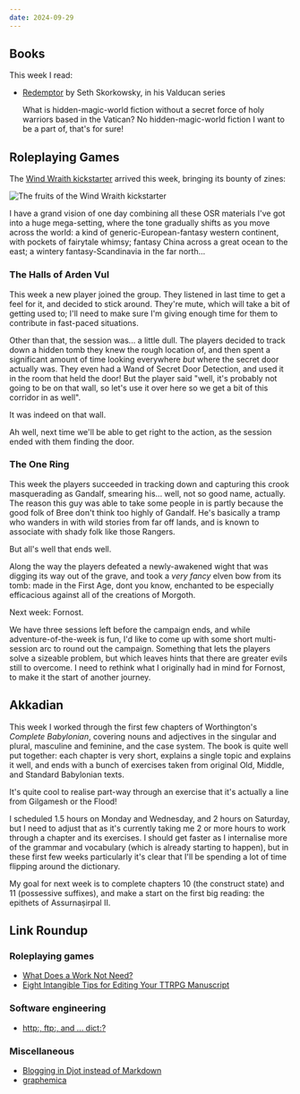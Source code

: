 ```yaml
---
date: 2024-09-29
---
```


## Books

This week I read:

- [Redemptor][] by Seth Skorkowsky, in his Valducan series

  What is hidden-magic-world fiction without a secret force of holy warriors
  based in the Vatican?  No hidden-magic-world fiction I want to be a part of,
  that's for sure!

[Redemptor]: https://skorkowsky.com/redemptor/


## Roleplaying Games

The [Wind Wraith kickstarter][] arrived this week, bringing its bounty of zines:

![The fruits of the Wind Wraith kickstarter](notes/313/wind-wraith.jpg)

I have a grand vision of one day combining all these OSR materials I've got into
a huge mega-setting, where the tone gradually shifts as you move across the
world: a kind of generic-European-fantasy western continent, with pockets of
fairytale whimsy; fantasy China across a great ocean to the east; a wintery
fantasy-Scandinavia in the far north...

[Wind Wraith kickstarter]: https://www.kickstarter.com/projects/lazylitch/wind-wraith

### The Halls of Arden Vul

This week a new player joined the group.  They listened in last time to get a
feel for it, and decided to stick around.  They're mute, which will take a bit
of getting used to; I'll need to make sure I'm giving enough time for them to
contribute in fast-paced situations.

Other than that, the session was... a little dull.  The players decided to track
down a hidden tomb they knew the rough location of, and then spent a significant
amount of time looking everywhere *but* where the secret door actually was.
They even had a Wand of Secret Door Detection, and used it in the room that held
the door!  But the player said "well, it's probably not going to be on that
wall, so let's use it over here so we get a bit of this corridor in as well".

It was indeed on that wall.

Ah well, next time we'll be able to get right to the action, as the session
ended with them finding the door.

### The One Ring

This week the players succeeded in tracking down and capturing this crook
masquerading as Gandalf, smearing his... well, not so good name, actually.  The
reason this guy was able to take some people in is partly because the good folk
of Bree don't think too highly of Gandalf.  He's basically a tramp who wanders
in with wild stories from far off lands, and is known to associate with shady
folk like those Rangers.

But all's well that ends well.

Along the way the players defeated a newly-awakened wight that was digging its
way out of the grave, and took a *very fancy* elven bow from its tomb: made in
the First Age, dont you know, enchanted to be especially efficacious against all
of the creations of Morgoth.

Next week: Fornost.

We have three sessions left before the campaign ends, and while
adventure-of-the-week is fun, I'd like to come up with some short multi-session
arc to round out the campaign.  Something that lets the players solve a sizeable
problem, but which leaves hints that there are greater evils still to overcome.
I need to rethink what I originally had in mind for Fornost, to make it the
start of another journey.


## Akkadian

This week I worked through the first few chapters of Worthington's *Complete
Babylonian*, covering nouns and adjectives in the singular and plural, masculine
and feminine, and the case system.  The book is quite well put together: each
chapter is very short, explains a single topic and explains it well, and ends
with a bunch of exercises taken from original Old, Middle, and Standard
Babylonian texts.

It's quite cool to realise part-way through an exercise that it's actually a
line from Gilgamesh or the Flood!

I scheduled 1.5 hours on Monday and Wednesday, and 2 hours on Saturday, but I
need to adjust that as it's currently taking me 2 or more hours to work through
a chapter and its exercises.  I should get faster as I internalise more of the
grammar and vocabulary (which is already starting to happen), but in these first
few weeks particularly it's clear that I'll be spending a lot of time flipping
around the dictionary.

My goal for next week is to complete chapters 10 (the construct state) and 11
(possessive suffixes), and make a start on the first big reading: the epithets
of Assurnaṣirpal II.


## Link Roundup

### Roleplaying games

- [What Does a Work Not Need?](https://samsorensen.blot.im/what-does-a-work-not-need)
- [Eight Intangible Tips for Editing Your TTRPG Manuscript](https://playfulvoid.game.blog/2024/09/17/eight-intangible-tips-for-editing-your-ttrpg-manuscript/)

### Software engineering

- [http:, ftp:, and ... dict:?](https://shkspr.mobi/blog/2024/09/http-ftp-and-dict/)

### Miscellaneous

- [Blogging in Djot instead of Markdown](https://www.jonashietala.se/blog/2024/02/02/blogging_in_djot_instead_of_markdown/)
- [graphemica](https://graphemica.com/)
